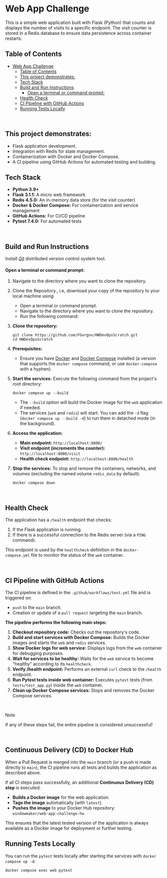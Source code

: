 # Web App Challenge


This is a simple web application built with Flask (Python) that counts and displays the number of visits to a specific endpoint. The visit counter is stored in a Redis database to ensure data persistence across container restarts.

## Table of Contents

- [Web App Challenge](#web-app-challenge)
  - [Table of Contents](#table-of-contents)
  - [This project demonstrates:](#this-project-demonstrates)
  - [Tech Stack](#tech-stack)
  - [Build and Run Instructions](#build-and-run-instructions)
      - [Open a terminal or command prompt:](#open-a-terminal-or-command-prompt)
  - [Health Check](#health-check)
  - [CI Pipeline with GitHub Actions](#ci-pipeline-with-github-actions)
  - [Running Tests Locally](#running-tests-locally)
   
<br>   

## This project demonstrates:
*   Flask application development.
*   Integration with Redis for state management.
*   Containerization with Docker and Docker Compose.
*   A CI pipeline using GitHub Actions for automated testing and building.

## Tech Stack

*   **Python 3.9+**
*   **Flask 3.1.1:** A micro web framework
*   **Redis 4.5.0:** An in-memory data store (for the visit counter)
*   **Docker & Docker Compose:** For containerization and service management
*   **GitHub Actions:** For CI/CD pipeline
*   **Pytest 7.4.0:** For automated tests

<br> 

## Build and Run Instructions

Install _[Git](https://git-scm.com/book/en/v2/Getting-Started-Installing-Git)_ distributed version control system tool.


#### Open a terminal or command prompt:
1. Navigate to the directory where you want to clone the repository.
2. Clone the Repository., i.e, download your copy of the repository to your local machine using
   - Open a terminal or command prompt.
   - Navigate to the directory where you want to clone the repository.
   - Run the following command:

1.  **Clone the repository:**
    ```
    git clone https://github.com/FGargov/HWDevOpsScratch.git
    cd HWDevOpsScratch
    ```

2.  **Prerequisites:**
    *   Ensure you have [Docker](https://docs.docker.com/get-docker/) and [Docker Compose](https://docs.docker.com/compose/install/) installed (a version that supports the `docker compose` command, or use `docker-compose` with a hyphen).

3.  **Start the services:**
    Execute the following command from the project's root directory:
    ```
    docker compose up --build
    ```
    *   The `--build` option will build the Docker image for the `web` application if needed.
    *   The services (`web` and `redis`) will start. You can add the `-d` flag (`docker compose up --build -d`) to run them in detached mode (in the background).

4.  **Access the application:**
    *   **Main endpoint:** `http://localhost:8000/`
    *   **Visit endpoint (increments the counter):** `http://localhost:8000/visit`
    *   **Health check endpoint:** `http://localhost:8000/health`

5.  **Stop the services:**
    To stop and remove the containers, networks, and volumes (excluding the named volume `redis_data` by default):
    ```
    docker compose down
    ```
  
<br>

## Health Check

The application has a `/health` endpoint that checks:
1.  If the Flask application is running.
2.  If there is a successful connection to the Redis server (via a `PING` command).

This endpoint is used by the `healthcheck` definition in the `docker-compose.yml` file to monitor the status of the `web` container.

<br>

## CI Pipeline with GitHub Actions

The CI pipeline is defined in the `.github/workflows/test.yml` file and is triggered on:
*   `push` to the `main` branch.
*   Creation or update of a `pull request` targeting the `main` branch.

**The pipeline performs the following main steps:**

1.  **Checkout repository code:** Checks out the repository's code.
2.  **Build and start services with Docker Compose:** Builds the Docker images and starts the `web` and `redis` services.
3.  **Show Docker logs for web service:** Displays logs from the `web` container for debugging purposes.
4.  **Wait for services to be healthy:** Waits for the `web` service to become "healthy" according to its `healthcheck`.
5.  **Verify /health endpoint:** Performs an external `curl` check to the `/health` endpoint.
6.  **Run Pytest tests inside web container:** Executes `pytest` tests (from `tests/test_app.py`) inside the `web` container.
7.  **Clean up Docker Compose services:** Stops and removes the Docker Compose services.

<br>

> [!NOTE]
If any of these steps fail, the entire pipeline is considered unsuccessful!

<br>

## Continuous Delivery (CD) to Docker Hub

When a Pull Request is merged into the `main` branch (or a push is made directly to `main`), the CI pipeline runs all tests and builds the application as described above.

If all CI steps pass successfully, an additional **Continuous Delivery (CD) step** is executed:
- **Builds a Docker image** for the web application.
- **Tags the image** automatically (with `latest`).
- **Pushes the image** to your Docker Hub repository:  
  `windowmaker/web-app-challenge-hw`

This ensures that the latest tested version of the application is always available as a Docker image for deployment or further testing.


## Running Tests Locally

You can run the `pytest` tests locally after starting the services with `docker compose up -d`:

```
docker compose exec web pytest
```

